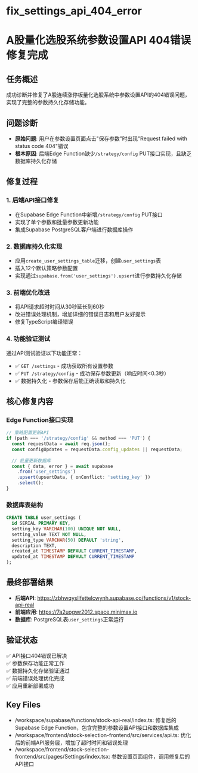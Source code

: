 # fix_settings_api_404_error

# A股量化选股系统参数设置API 404错误修复完成

## 任务概述
成功诊断并修复了A股连续涨停板量化选股系统中参数设置API的404错误问题，实现了完整的参数持久化存储功能。

## 问题诊断
- **原始问题**: 用户在参数设置页面点击"保存参数"时出现"Request failed with status code 404"错误
- **根本原因**: 后端Edge Function缺少`/strategy/config` PUT接口实现，且缺乏数据库持久化存储

## 修复过程

### 1. 后端API接口修复
- 在Supabase Edge Function中新增`/strategy/config` PUT接口
- 实现了单个参数和批量参数更新功能
- 集成Supabase PostgreSQL客户端进行数据库操作

### 2. 数据库持久化实现
- 应用`create_user_settings_table`迁移，创建`user_settings`表
- 插入12个默认策略参数配置
- 实现通过`supabase.from('user_settings').upsert`进行参数持久化存储

### 3. 前端优化改进
- 将API请求超时时间从30秒延长到60秒
- 改进错误处理机制，增加详细的错误日志和用户友好提示
- 修复TypeScript编译错误

### 4. 功能验证测试
通过API测试验证以下功能正常：
- ✅ `GET /settings` - 成功获取所有设置参数
- ✅ `PUT /strategy/config` - 成功保存参数更新（响应时间<0.3秒）
- ✅ 数据持久化 - 参数保存后能正确读取和持久化

## 核心修复内容

### Edge Function接口实现
```typescript
// 策略配置更新API
if (path === '/strategy/config' && method === 'PUT') {
  const requestData = await req.json();
  const configUpdates = requestData.config_updates || requestData;
  
  // 批量更新数据库
  const { data, error } = await supabase
    .from('user_settings')
    .upsert(upsertData, { onConflict: 'setting_key' })
    .select();
}
```

### 数据库表结构
```sql
CREATE TABLE user_settings (
  id SERIAL PRIMARY KEY,
  setting_key VARCHAR(100) UNIQUE NOT NULL,
  setting_value TEXT NOT NULL,
  setting_type VARCHAR(50) DEFAULT 'string',
  description TEXT,
  created_at TIMESTAMP DEFAULT CURRENT_TIMESTAMP,
  updated_at TIMESTAMP DEFAULT CURRENT_TIMESTAMP
);
```

## 最终部署结果
- **后端API**: https://zbhwqysllfettelcwynh.supabase.co/functions/v1/stock-api-real
- **前端应用**: https://7a2uogwr2012.space.minimax.io
- **数据库**: PostgreSQL表`user_settings`正常运行

## 验证状态
✅ API接口404错误已解决  
✅ 参数保存功能正常工作  
✅ 数据持久化存储验证通过  
✅ 前端错误处理优化完成  
✅ 应用重新部署成功

## Key Files

- /workspace/supabase/functions/stock-api-real/index.ts: 修复后的Supabase Edge Function，包含完整的参数设置API接口和数据库集成
- /workspace/frontend/stock-selection-frontend/src/services/api.ts: 优化后的前端API服务层，增加了超时时间和错误处理
- /workspace/frontend/stock-selection-frontend/src/pages/Settings/index.tsx: 参数设置页面组件，调用修复后的API接口
